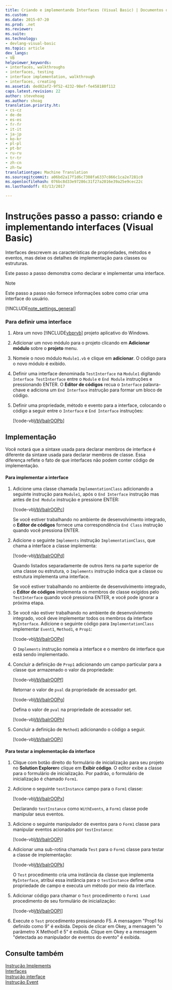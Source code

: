 ```yaml
---
title: Criando e implementando Interfaces (Visual Basic) | Documentos do Microsoft
ms.custom: 
ms.date: 2015-07-20
ms.prod: .net
ms.reviewer: 
ms.suite: 
ms.technology:
- devlang-visual-basic
ms.topic: article
dev_langs:
- VB
helpviewer_keywords:
- interfaces, walkthroughs
- interfaces, testing
- interface implementation, walkthrough
- interfaces, creating
ms.assetid: ded82af2-9f52-4232-98ef-fe458180f112
caps.latest.revision: 22
author: stevehoag
ms.author: shoag
translation.priority.ht:
- cs-cz
- de-de
- es-es
- fr-fr
- it-it
- ja-jp
- ko-kr
- pl-pl
- pt-br
- ru-ru
- tr-tr
- zh-cn
- zh-tw
translationtype: Machine Translation
ms.sourcegitcommit: a06bd2a17f1d6c7308fa6337c866c1ca2e7281c0
ms.openlocfilehash: 076bc8d33e97286c31f27a2016e39a25e9cec22c
ms.lasthandoff: 03/13/2017

---
```

# <a name="walkthrough-creating-and-implementing-interfaces-visual-basic"></a>Instruções passo a passo: criando e implementando interfaces (Visual Basic)
Interfaces descrevem as características de propriedades, métodos e eventos, mas deixe os detalhes de implementação para classes ou estruturas.  
  
 Este passo a passo demonstra como declarar e implementar uma interface.  
  
> [!NOTE]
>  Este passo a passo não fornece informações sobre como criar uma interface do usuário.  
  
[!INCLUDE[note_settings_general](../../../../csharp/language-reference/compiler-messages/includes/note_settings_general_md.md)]  
  
### <a name="to-define-an-interface"></a>Para definir uma interface  
  
1.  Abra um novo [!INCLUDE[vbprvb](../../../../csharp/programming-guide/concepts/linq/includes/vbprvb_md.md)] projeto aplicativo do Windows.  
  
2.  Adicionar um novo módulo para o projeto clicando em **Adicionar módulo** sobre o **projeto** menu.  
  
3.  Nomeie o novo módulo `Module1.vb` e clique em **adicionar**. O código para o novo módulo é exibido.  
  
4.  Definir uma interface denominada `TestInterface` na `Module1` digitando `Interface TestInterface` entre o `Module` e `End Module` instruções e pressionando ENTER. O **Editor de códigos** recua o `Interface` palavra-chave e adiciona um `End Interface` instrução para formar um bloco de código.  
  
5.  Definir uma propriedade, método e evento para a interface, colocando o código a seguir entre o `Interface` e `End Interface` instruções:  
  
     [!code-vb[VbVbalrOOP&#98;](../../../../visual-basic/misc/codesnippet/VisualBasic/walkthrough-creating-and-implementing-interfaces_1.vb)]  
  
## <a name="implementation"></a>Implementação  
 Você notará que a sintaxe usada para declarar membros de interface é diferente da sintaxe usada para declarar membros de classe. Essa diferença reflete o fato de que interfaces não podem conter código de implementação.  
  
#### <a name="to-implement-the-interface"></a>Para implementar a interface  
  
1.  Adicione uma classe chamada `ImplementationClass` adicionando a seguinte instrução para `Module1`, após o `End Interface` instrução mas antes de `End Module` instrução e pressione ENTER:  
  
     [!code-vb[VbVbalrOOP&#99;](../../../../visual-basic/misc/codesnippet/VisualBasic/walkthrough-creating-and-implementing-interfaces_2.vb)]  
  
     Se você estiver trabalhando no ambiente de desenvolvimento integrado, o **Editor de códigos** fornece uma correspondência `End Class` instrução quando você pressiona ENTER.  
  
2.  Adicione o seguinte `Implements` instrução `ImplementationClass`, que chama a interface a classe implementa:  
  
     [!code-vb[VbVbalrOOP&#100;](../../../../visual-basic/misc/codesnippet/VisualBasic/walkthrough-creating-and-implementing-interfaces_3.vb)]  
  
     Quando listados separadamente de outros itens na parte superior de uma classe ou estrutura, o `Implements` instrução indica que a classe ou estrutura implementa uma interface.  
  
     Se você estiver trabalhando no ambiente de desenvolvimento integrado, o **Editor de códigos** implementa os membros de classe exigidos pelo `TestInterface` quando você pressiona ENTER, e você pode ignorar a próxima etapa.  
  
3.  Se você não estiver trabalhando no ambiente de desenvolvimento integrado, você deve implementar todos os membros da interface `MyInterface`. Adicione o seguinte código para `ImplementationClass` implementar `Event1`, `Method1`, e `Prop1`:  
  
     [!code-vb[VbVbalrOOP&#101;](../../../../visual-basic/misc/codesnippet/VisualBasic/walkthrough-creating-and-implementing-interfaces_4.vb)]  
  
     O `Implements` instrução nomeia a interface e o membro de interface que está sendo implementado.  
  
4.  Concluir a definição de `Prop1` adicionando um campo particular para a classe que armazenado o valor da propriedade:  
  
     [!code-vb[VbVbalrOOP&#102;](../../../../visual-basic/misc/codesnippet/VisualBasic/walkthrough-creating-and-implementing-interfaces_5.vb)]  
  
     Retornar o valor de `pval` da propriedade de acessador get.  
  
     [!code-vb[VbVbalrOOP&#103;](../../../../visual-basic/misc/codesnippet/VisualBasic/walkthrough-creating-and-implementing-interfaces_6.vb)]  
  
     Defina o valor de `pval` na propriedade de acessador set.  
  
     [!code-vb[VbVbalrOOP&#104;](../../../../visual-basic/misc/codesnippet/VisualBasic/walkthrough-creating-and-implementing-interfaces_7.vb)]  
  
5.  Concluir a definição de `Method1` adicionando o código a seguir.  
  
     [!code-vb[VbVbalrOOP&#105;](../../../../visual-basic/misc/codesnippet/VisualBasic/walkthrough-creating-and-implementing-interfaces_8.vb)]  
  
#### <a name="to-test-the-implementation-of-the-interface"></a>Para testar a implementação da interface  
  
1.  Clique com botão direito do formulário de inicialização para seu projeto no **Solution Explorer**e clique em **Exibir código**. O editor exibe a classe para o formulário de inicialização. Por padrão, o formulário de inicialização é chamado `Form1`.  
  
2.  Adicione o seguinte `testInstance` campo para o `Form1` classe:  
  
     [!code-vb[VbVbalrOOP&#120;](../../../../visual-basic/misc/codesnippet/VisualBasic/walkthrough-creating-and-implementing-interfaces_9.vb)]  
  
     Declarando `testInstance` como `WithEvents`, a `Form1` classe pode manipular seus eventos.  
  
3.  Adicione o seguinte manipulador de eventos para o `Form1` classe para manipular eventos acionados por `testInstance`:  
  
     [!code-vb[VbVbalrOOP&#106;](../../../../visual-basic/misc/codesnippet/VisualBasic/walkthrough-creating-and-implementing-interfaces_10.vb)]  
  
4.  Adicionar uma sub-rotina chamada `Test` para o `Form1` classe para testar a classe de implementação:  
  
     [!code-vb[VbVbalrOOP&#107;](../../../../visual-basic/misc/codesnippet/VisualBasic/walkthrough-creating-and-implementing-interfaces_11.vb)]  
  
     O `Test` procedimento cria uma instância da classe que implementa `MyInterface`, atribui essa instância para o `testInstance` define uma propriedade de campo e executa um método por meio da interface.  
  
5.  Adicionar código para chamar o `Test` procedimento o `Form1 Load` procedimento de seu formulário de inicialização:  
  
     [!code-vb[VbVbalrOOP&#108;](../../../../visual-basic/misc/codesnippet/VisualBasic/walkthrough-creating-and-implementing-interfaces_12.vb)]  
  
6.  Execute o `Test` procedimento pressionando F5. A mensagem "Prop1 foi definido como 9" é exibida. Depois de clicar em Okey, a mensagem "o parâmetro X Method1 é 5" é exibida. Clique em Okey e a mensagem "detectada ao manipulador de eventos do evento" é exibida.  
  
## <a name="see-also"></a>Consulte também  
 [Instrução Implements](../../../../visual-basic/language-reference/statements/implements-statement.md)   
 [Interfaces](../../../../visual-basic/programming-guide/language-features/interfaces/index.md)   
 [Instrução interface](../../../../visual-basic/language-reference/statements/interface-statement.md)   
 [Instrução Event](../../../../visual-basic/language-reference/statements/event-statement.md)


